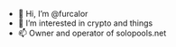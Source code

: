 - 👋 Hi, I’m @furcalor
- 👀 I’m interested in crypto and things
- 📫 Owner and operator of solopools.net

<!---
furcalor/furcalor is a ✨ special ✨ repository because its `README.md` (this file) appears on your GitHub profile.
You can click the Preview link to take a look at your changes.
--->
